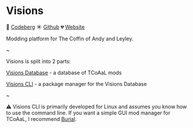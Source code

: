 <link href="database/web/andy-leyley.css" rel="stylesheet" type="text/css" />

# Visions

💖 [Codeberg](https://codeberg.org/peachy/visions) ☀️ [Github](https://github.com/visions-database/visions) 💔 [Website](https://peachy.codeberg.page/visions)

Modding platform for The Coffin of <span class="andy">Andy</span> and <span class="leyley">Leyley</span>.

~

Visions is split into 2 parts:

[Visions Database](database/) - a database of TCoAaL mods

[Visions CLI](cli/) - a package manager for the Visions Database

~

⚠️ Visions CLI is primarily developed for Linux and assumes you know how to use the command line. If you want a simple GUI mod manager for TCoAaL, I recommend [Burial](https://luka.moe/burial).

